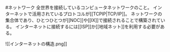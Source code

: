 #ネットワーク
全世界を接続しているコンピュータネットワークのこと。
インターネットで活用されているプロトコルが[[TCPIP|TCP/IP]]。
ネットワークの集合体であり、ひとつひとつが[[NOC]]や[[IX]]で接続されることで構築されている。
インターネットに接続するには[[ISP]]か[[地域ネット]]を利用する必要がある。

![[インターネットの構造.png]]